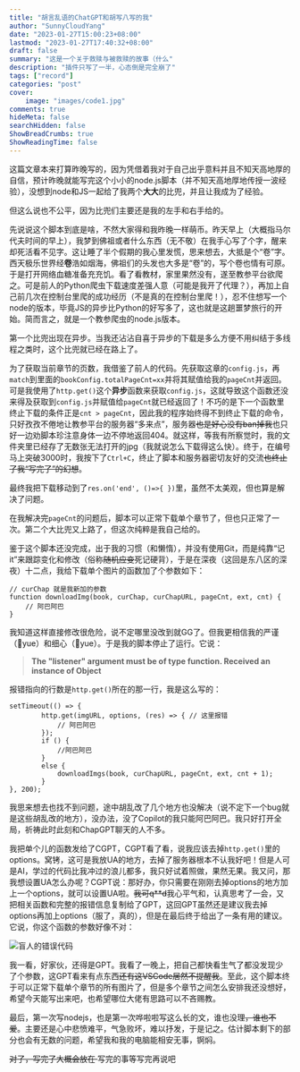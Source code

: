 ```yaml
---
title: "胡言乱语的ChatGPT和胡写八写的我"
author: "SunnyCloudYang"
date: "2023-01-27T15:00:23+08:00"
lastmod: "2023-01-27T17:40:32+08:00"
draft: false
summary: "这是一个关于救赎与被救赎的故事（什么"
description: "插件只写了一半，心态倒是完全崩了"
tags: ["record"]
categories: "post"
cover:
    image: "images/code1.jpg"
comments: true
hideMeta: false
searchHidden: false
ShowBreadCrumbs: true
ShowReadingTime: false
---
```


这篇文章本来打算昨晚写的，因为凭借着我对于自己出乎意料并且不知天高地厚的自信，预计昨晚就能写完这个小小的node.js脚本（并不知天高地厚地传授一波经验），没想到node和JS一起给了我两个**大大**的比兜，并且让我成为了经验。

但这么说也不公平，因为比兜们主要还是我的左手和右手给的。

先说说这个脚本到底是啥，不然大家得和我昨晚一样萌币。昨天早上（大概指马尔代夫时间的早上），我梦到佛祖或者什么东西（无不敬）在我手心写了个字，醒来却死活看不见字。这让睡了半个假期的我心里发慌，思来想去，大抵是个“卷”字。西天极乐世界经**卷**浩如烟海，佛祖们的头发也大多是“卷”的，写个卷也情有可原。于是打开网络血糖准备充充饥。看了看教材，家里果然没有，遂至教参平台欲爬之。可是前人的Python爬虫下载速度差强人意（可能是我开了代理？），再加上自己前几次在控制台里爬的成功经历（不是真的在控制台里爬！），忍不住想写一个node的版本，毕竟JS的异步比Python的好写多了，这也就是这趟噩梦旅行的开始。简而言之，就是一个教参爬虫的node.js版本。

第一个比兜出现在异步。当我还沾沾自喜于异步的下载是多么方便不用纠结于多线程之类时，这个比兜就已经在路上了。

为了获取当前章节的页数，我借鉴了前人的代码。先获取这章的`config.js`，再`match`到里面的`bookConfig.totalPageCnt=xx`并将其赋值给我的`pageCnt`并返回。可是我使用了`http.get()`这个**异步**函数来获取`config.js`，这就导致这个函数还没来得及获取到`config.js`并赋值给`pageCnt`就已经返回了！不巧的是下一个函数里终止下载的条件正是`cnt > pageCnt`，因此我的程序始终得不到终止下载的命令，只好孜孜不倦地让教参平台的服务器“多来点”，服务器<del>也是好心没有ban掉我</del>也只好一边劝脚本珍注意身体一边不停地返回404。就这样，等我有所察觉时，我的文件夹里已经存了无数张无法打开的jpg（我就说怎么下载得这么快）。终于，在编号马上突破3000时，我按下了`Ctrl+C`，终止了脚本和服务器密切友好的交流<del>也终止了我“写完了”的幻想</del>。

最终我把下载移动到了`res.on('end', ()=>{ })`里，虽然不太美观，但也算是解决了问题。

在我解决完`pageCnt`的问题后，脚本可以正常下载单个章节了，但也只正常了一次。第二个大比兜又上路了，但这次纯粹是我自己给的。

鉴于这个脚本还没完成，出于我的习惯（和懒惰），并没有使用Git，而是纯靠“记it”来跟踪变化和修改（俗称<del>随机应变</del>死记硬背），于是在深夜（这回是东八区的深夜）十二点，我给下载单个图片的函数加了个参数如下：

```JS
// curChap 就是我新加的参数
function downloadImg(book, curChap, curChapURL, pageCnt, ext, cnt) {
    // 阿巴阿巴
}
```

我知道这样直接修改很危险，说不定哪里没改到就GG了。但我更相信我的严谨（🤮yue）和细心（🤮yue）。于是我的脚本停止了运行。它说：

>**The "listener" argument must be of type function. Received an instance of Object**

报错指向的行数是`http.get()`所在的那一行，我是这么写的：

```JS
setTimeout(() => {
        http.get(imgURL, options, (res) => { // 这里报错
            // 阿巴阿巴
        });
        if () {
            //阿巴阿巴
        }
        else {
            downloadImgs(book, curChapURL, pageCnt, ext, cnt + 1);
        }
}, 200);
```

我思来想去也找不到问题，途中胡乱改了几个地方也没解决（说不定下一个bug就是这些胡乱改的地方），没办法，没了Copilot的我只能阿巴阿巴。我只好打开全局，祈祷此时此刻和ChapGPT聊天的人不多。

我把单个儿的函数发给了CGPT，CGPT看了看，说我应该去掉`http.get()`里的options。窝铐，这可是我放UA的地方，去掉了服务器根本不认我好吧！但是人可是AI，学过的代码比我冲过的浪儿都多，我只好试着照做，果然无果。我又问，那我想设置UA怎么办呢？CGPT说：那好办，你只需要在刚刚去掉options的地方加上一个options，就可以设置UA啦。<del>我可q**d</del>我心平气和，认真思考了一会，又把相关函数和完整的报错信息复制给了GPT，这回GPT虽然还是建议我去掉options再加上options（服了，真的），但是在最后终于给出了一条有用的建议。它说，你这个函数的参数好像不对：

![盲人的错误代码](/images/code1.jpg#center)

我一看，好家伙，还得是GPT。我看了一晚上，把自己都快看生气了都没发现少了个参数，这GPT看来有点东西<del>还有这VSCode居然不提醒我</del>。至此，这个脚本终于可以正常下载单个章节的所有图片了，但是多个章节之间怎么安排我还没想好，希望今天能写出来吧，也希望哪位大佬有思路可以不吝赐教。

最后，第一次写nodejs，也是第一次哗啦啦写这么长的文，谁也没理<del>，谁也不爱</del>。主要还是心中悲愤难平，气急败坏，难以抒发，于是记之。估计脚本剩下的部分也会有无数的问题，希望我和我的电脑能相安无事，锕焖。

<del>对了，写完了大概会放在 </del>写完的事等写完再说吧
